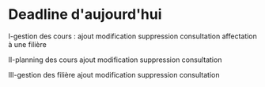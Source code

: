 # Deadline d'aujourd'hui
I-gestion des cours :
 ajout 
 modification
 suppression
 consultation
 affectation à une filière

II-planning des cours 
 ajout 
 modification 
 suppression
 consultation

III-gestion des filière 
 ajout
 modification
 suppression
 consultation
 